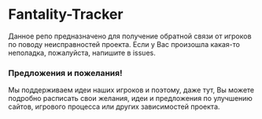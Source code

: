 # Fantality-Tracker
Данное репо предназначено для получение обратной связи от игроков по поводу неисправностей проекта. Если у Вас произошла какая-то неполадка, пожалуйста, напишите в issues.

### Предложения и пожелания!
Мы поддерживаем идеи наших игроков и поэтому, даже тут, Вы можете подробно расписать свои желания, идеи и предложения по улучшению сайтов, игрового процесса или других зависимостей проекта. 
